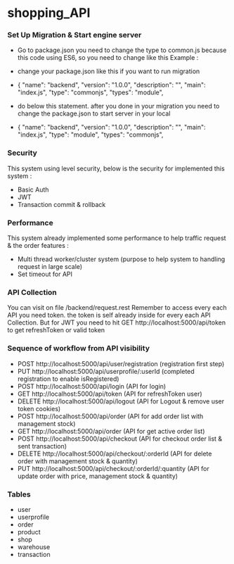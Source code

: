# shopping_API

### Set Up Migration & Start engine server
- Go to package.json you need to change the type to common.js because this code using ES6, so you need to change like this Example :
- change your package.json like this if you want to run migration
- {
    "name": "backend",
    "version": "1.0.0",
    "description": "",
    "main": "index.js",
    "type": "commonjs", 
    "types": "module", 

- do below this statement. after you done in your migration you need to change the package.json to start server in your local  
- {
    "name": "backend",
    "version": "1.0.0",
    "description": "",
    "main": "index.js",
    "type": "module",
    "types": "commonjs",

### Security
This system using level security, below is the security for implemented this system :
- Basic Auth
- JWT
- Transaction commit & rollback

### Performance 
This system already implemented some performance to help traffic request & the order features :
- Multi thread worker/cluster system (purpose to help system to handling request in large scale)
- Set timeout for API

### API Collection
You can visit on file /backend/request.rest
Remember to access every each API you need token. the token is self already inside for every each API Collection. But for JWT you need to hit GET http://localhost:5000/api/token to get refreshToken or valid token

### Sequence of workflow from API visibility
- POST http://localhost:5000/api/user/registration (registration first step)
- PUT http://localhost:5000/api/userprofile/:userId (completed registration to enable isRegistered)
- POST http://localhost:5000/api/login (API for login)
- GET http://localhost:5000/api/token (API for refreshToken user)
- DELETE http://localhost:5000/api/logout (API for Logout & remove user token cookies)
- POST http://localhost:5000/api/order (API for add order list with management stock)
- GET http://localhost:5000/api/order (API for get active order list)
- POST http://localhost:5000/api/checkout (API for checkout order list & sent transaction)
- DELETE http://localhost:5000/api/checkout/:orderId (API for delete order with management stock & quantity)
- PUT http://localhost:5000/api/checkout/:orderId/:quantity (API for update order with price, management stock & quantity)

### Tables 
- user
- userprofile
- order
- product
- shop
- warehouse
- transaction
